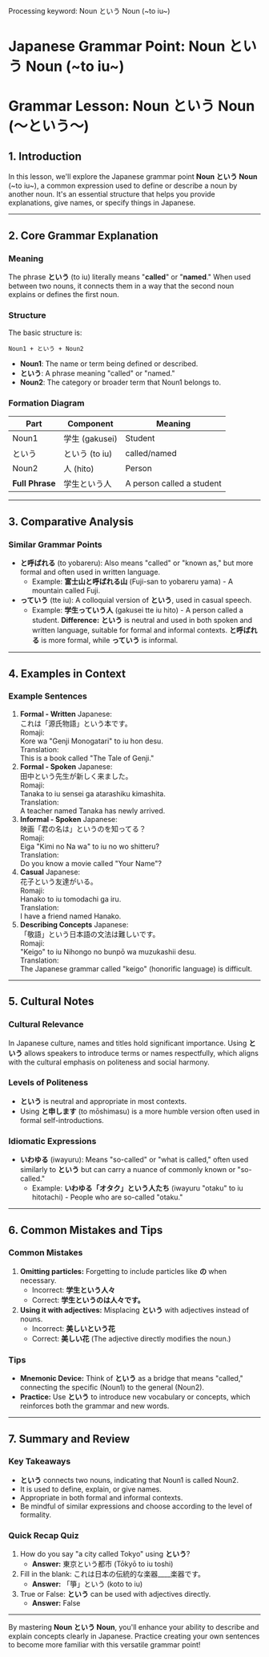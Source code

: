 Processing keyword: Noun という Noun (~to iu~)
# Japanese Grammar Point: Noun という Noun (~to iu~)
# Grammar Lesson: Noun という Noun (～という～)
## 1. Introduction
In this lesson, we'll explore the Japanese grammar point **Noun という Noun** (~to iu~), a common expression used to define or describe a noun by another noun. It's an essential structure that helps you provide explanations, give names, or specify things in Japanese.

---
## 2. Core Grammar Explanation
### Meaning
The phrase **という** (to iu) literally means "**called**" or "**named**." When used between two nouns, it connects them in a way that the second noun explains or defines the first noun.
### Structure
The basic structure is:
```
Noun1 + という + Noun2
```
- **Noun1**: The name or term being defined or described.
- **という**: A phrase meaning "called" or "named."
- **Noun2**: The category or broader term that Noun1 belongs to.
### Formation Diagram
| Part    | Component        | Meaning          |
|---------|------------------|------------------|
| Noun1   | 学生 (gakusei)   | Student          |
| という  | という (to iu)    | called/named     |
| Noun2   | 人 (hito)        | Person           |
| **Full Phrase** | 学生という人 | A person called a student |
---
## 3. Comparative Analysis
### Similar Grammar Points
- **と呼ばれる** (to yobareru): Also means "called" or "known as," but more formal and often used in written language.
  - Example: **富士山と呼ばれる山** (Fuji-san to yobareru yama) - A mountain called Fuji.
- **っていう** (tte iu): A colloquial version of **という**, used in casual speech.
  - Example: **学生っていう人** (gakusei tte iu hito) - A person called a student.
**Difference:** **という** is neutral and used in both spoken and written language, suitable for formal and informal contexts. **と呼ばれる** is more formal, while **っていう** is informal.
---
## 4. Examples in Context
### Example Sentences
1. **Formal - Written**
   Japanese:  
   これは「源氏物語」という本です。  
   Romaji:  
   Kore wa "Genji Monogatari" to iu hon desu.  
   Translation:  
   This is a book called "The Tale of Genji."
2. **Formal - Spoken**
   Japanese:  
   田中という先生が新しく来ました。  
   Romaji:  
   Tanaka to iu sensei ga atarashiku kimashita.  
   Translation:  
   A teacher named Tanaka has newly arrived.
3. **Informal - Spoken**
   Japanese:  
   映画「君の名は」というのを知ってる？  
   Romaji:  
   Eiga "Kimi no Na wa" to iu no wo shitteru?  
   Translation:  
   Do you know a movie called "Your Name"?
4. **Casual**
   Japanese:  
   花子という友達がいる。  
   Romaji:  
   Hanako to iu tomodachi ga iru.  
   Translation:  
   I have a friend named Hanako.
5. **Describing Concepts**
   Japanese:  
   「敬語」という日本語の文法は難しいです。  
   Romaji:  
   "Keigo" to iu Nihongo no bunpō wa muzukashii desu.  
   Translation:  
   The Japanese grammar called "keigo" (honorific language) is difficult.
---
## 5. Cultural Notes
### Cultural Relevance
In Japanese culture, names and titles hold significant importance. Using **という** allows speakers to introduce terms or names respectfully, which aligns with the cultural emphasis on politeness and social harmony.
### Levels of Politeness
- **という** is neutral and appropriate in most contexts.
- Using **と申します** (to mōshimasu) is a more humble version often used in formal self-introductions.
### Idiomatic Expressions
- **いわゆる** (iwayuru): Means "so-called" or "what is called," often used similarly to **という** but can carry a nuance of commonly known or "so-called."
  - Example: **いわゆる「オタク」という人たち** (iwayuru "otaku" to iu hitotachi) - People who are so-called "otaku."
---
## 6. Common Mistakes and Tips
### Common Mistakes
1. **Omitting particles:** Forgetting to include particles like **の** when necessary.
   - Incorrect: **学生という人々**  
   - Correct: **学生というのは人々です。**
2. **Using it with adjectives:** Misplacing **という** with adjectives instead of nouns.
   - Incorrect: **美しいという花**  
   - Correct: **美しい花** (The adjective directly modifies the noun.)
### Tips
- **Mnemonic Device:** Think of **という** as a bridge that means "called," connecting the specific (Noun1) to the general (Noun2).
- **Practice:** Use **という** to introduce new vocabulary or concepts, which reinforces both the grammar and new words.
---
## 7. Summary and Review
### Key Takeaways
- **という** connects two nouns, indicating that Noun1 is called Noun2.
- It is used to define, explain, or give names.
- Appropriate in both formal and informal contexts.
- Be mindful of similar expressions and choose according to the level of formality.
### Quick Recap Quiz
1. How do you say "a city called Tokyo" using **という**?
   - **Answer:** 東京という都市 (Tōkyō to iu toshi)
2. Fill in the blank: これは日本の伝統的な楽器____楽器です。
   - **Answer:** 「箏」という (koto to iu)
3. True or False: **という** can be used with adjectives directly.
   - **Answer:** False
---
By mastering **Noun という Noun**, you'll enhance your ability to describe and explain concepts clearly in Japanese. Practice creating your own sentences to become more familiar with this versatile grammar point!
